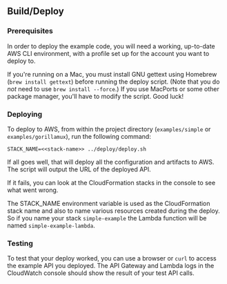 ## Build/Deploy
### Prerequisites
In order to deploy the example code, you will need a working, up-to-date AWS
CLI environment, with a profile set up for the account you want to deploy to.

If you're running on a Mac, you must install GNU gettext using Homebrew
(`brew install gettext`) before running the deploy script. (Note that you do
*not* need to use `brew install --force`.) If you use MacPorts
or some other package manager, you'll have to modify the script. Good luck!

### Deploying
To deploy to AWS, from within the project directory (`examples/simple` or
`examples/gorillamux`), run the following command:

```STACK_NAME=<<stack-name>> ../deploy/deploy.sh```

If all goes well, that will deploy all the configuration and artifacts to AWS.
The script will output the URL of the deployed API.

If it fails, you can look at the CloudFormation stacks in the console to see what
went wrong.

The STACK_NAME environment variable is used as the CloudFormation stack name
and also to name various resources created during the deploy. So if you name
your stack `simple-example` the Lambda function will be named `simple-example-lambda`.

### Testing
To test that your deploy worked, you can use a browser or `curl` to access the
example API you deployed. The API Gateway and Lambda logs in the CloudWatch
console should show the result of your test API calls.
